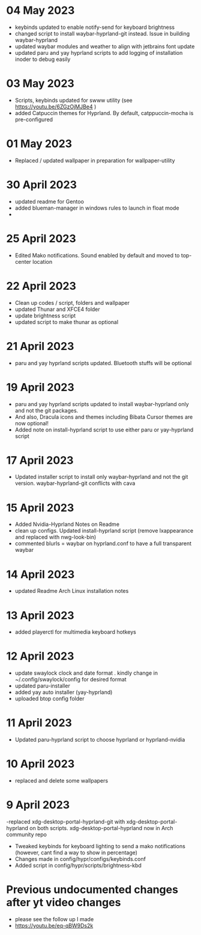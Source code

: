 # 04 May 2023
- keybinds updated to enable notify-send for keyboard brightness
- changed script to install waybar-hyprland-git instead. Issue in building waybar-hyprland
- updated waybar modules and weather to align with jetbrains font update
- updated paru and yay hyprland scripts to add logging of installation inoder to debug easily

# 03 May 2023
- Scripts, keybinds updated for swww utility (see https://youtu.be/6ZGzOjMJBe4 )
- added Catpuccin themes for Hyprland. By default, catppuccin-mocha is pre-configured

# 01 May 2023
- Replaced / updated wallpaper in preparation for wallpaper-utility

# 30 April 2023
- updated readme for Gentoo
- added blueman-manager in windows rules to launch in float mode
- 
# 25 April 2023
- Edited Mako notifications. Sound enabled by default and moved to top-center location

# 22 April 2023
- Clean up codes / script, folders and wallpaper
- updated Thunar and XFCE4 folder 
- update brightness script
- updated script to make thunar as optional

# 21 April 2023
- paru and yay hyprland scripts updated. Bluetooth stuffs will be optional

# 19 April 2023
- paru and yay hyprland scripts updated to install waybar-hyprland only and not the git packages. 
- And also, Dracula icons and themes including Bibata Cursor themes are now optional!
- Added note on install-hyprland script to use either paru or yay-hyprland script

# 17 April 2023
- Updated installer script to install only waybar-hyprland and not the git version. waybar-hyprland-git conflicts with cava

# 15 April 2023
- Added Nvidia-Hyprland Notes on Readme
- clean up configs. Updated install-hyprland script (remove lxappearance and replaced with nwg-look-bin)
- commented blurls = waybar on hyprland.conf to have a full transparent waybar

# 14 April 2023
- updated Readme Arch Linux installation notes

# 13 April 2023
- added playerctl for multimedia keyboard hotkeys

# 12 April 2023
- update swaylock clock and date format . kindly change in ~/.config/swaylock/config for desired format
- updated paru-installer
- added yay auto installer (yay-hyprland)
- uploaded btop config folder

# 11 April 2023
- Updated paru-hyprland script to choose hyprland or hyprland-nvidia

# 10 April 2023
- replaced and delete some wallpapers

# 9 April 2023
-replaced xdg-desktop-portal-hyprland-git with xdg-desktop-portal-hyprland on both scripts. xdg-desktop-portal-hyprland now in Arch community repo

- Tweaked keybinds for keyboard lighting to send a mako notifications (however, cant find a way to show in percentage)
- Changes made in config/hypr/configs/keybinds.conf
- Added script in config/hypr/scripts/brightness-kbd
 
# Previous undocumented changes after yt video changes
- please see the follow up I made
- https://youtu.be/eq-qBW9Ds2k
